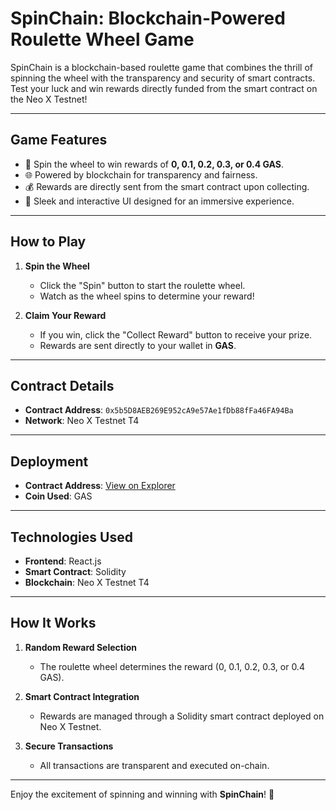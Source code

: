 # SpinChain: Blockchain-Powered Roulette Wheel Game  

SpinChain is a blockchain-based roulette game that combines the thrill of spinning the wheel with the transparency and security of smart contracts. Test your luck and win rewards directly funded from the smart contract on the Neo X Testnet!  

---

## **Game Features**  

- 🎯 Spin the wheel to win rewards of **0, 0.1, 0.2, 0.3, or 0.4 GAS**.  
- 🌐 Powered by blockchain for transparency and fairness.  
- 💰 Rewards are directly sent from the smart contract upon collecting.  
- 🎨 Sleek and interactive UI designed for an immersive experience.  

---

## **How to Play**  

1. **Spin the Wheel**  
   - Click the "Spin" button to start the roulette wheel.  
   - Watch as the wheel spins to determine your reward!  

2. **Claim Your Reward**  
   - If you win, click the "Collect Reward" button to receive your prize.  
   - Rewards are sent directly to your wallet in **GAS**.  

---

## **Contract Details**  

- **Contract Address**: `0x5b5D8AEB269E952cA9e57Ae1fDb88fFa46FA94Ba`
- **Network**: Neo X Testnet T4  

---

## **Deployment**  

- **Contract Address**: [View on Explorer](https://xt4scan.ngd.network/address/0x5b5D8AEB269E952cA9e57Ae1fDb88fFa46FA94Ba)  
- **Coin Used**: GAS  

---

## **Technologies Used**  

- **Frontend**: React.js  
- **Smart Contract**: Solidity  
- **Blockchain**: Neo X Testnet T4  

---

## **How It Works**  

1. **Random Reward Selection**  
   - The roulette wheel determines the reward (0, 0.1, 0.2, 0.3, or 0.4 GAS).  

2. **Smart Contract Integration**  
   - Rewards are managed through a Solidity smart contract deployed on Neo X Testnet.  

3. **Secure Transactions**  
   - All transactions are transparent and executed on-chain.  

---

Enjoy the excitement of spinning and winning with **SpinChain**! 🎉